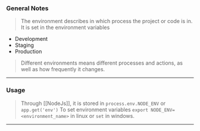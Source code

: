 
### General Notes

> The environment describes in which process the project or code is in. It is set in the environment variables

* Development
* Staging
* Production

>Different environments means different processes and actions, as well as how frequently it changes.

---

### Usage

> Through [[NodeJs]], it is stored in `process.env.NODE_ENV` or `app.get('env')`
> To set environment variables `export NODE_ENV=<environment_name>` in linux or `set` in windows.

---

